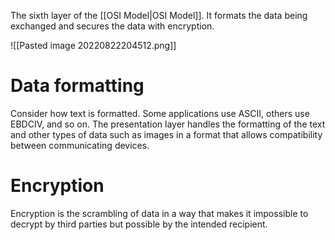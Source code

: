 The sixth layer of the [[OSI Model|OSI Model]]. It formats the data being exchanged and secures the data with encryption.

![[Pasted image 20220822204512.png]]

# Data formatting
Consider how text is formatted. Some applications use ASCII, others use EBDCIV, and so on. The presentation layer handles the formatting of the text and other types of data such as images in a format that allows compatibility between communicating devices.

# Encryption
Encryption is the scrambling of data in a way that makes it impossible to decrypt by third parties but possible by the intended recipient.